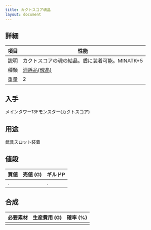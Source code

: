 ```yaml
---
title: カクトスコア魂晶
layout: document
---
```

## 詳細

|項目|性能|
|---|---|
|説明|カクトスコアの魂の結晶。盾に装着可能。MINATK+5|
|種類|[消耗品(魂晶)](消耗品(魂晶))|
|重量|2|

## 入手

メインタワー13Fモンスター(カクトスコア)

## 用途

武具スロット装着

## 値段

|買値|売値 (G)|ギルドP|
|---|---|---|
|.||.|

## 合成

|必要素材|生産費用 (G)|確率 (%)|
|---|---|---|
||||
